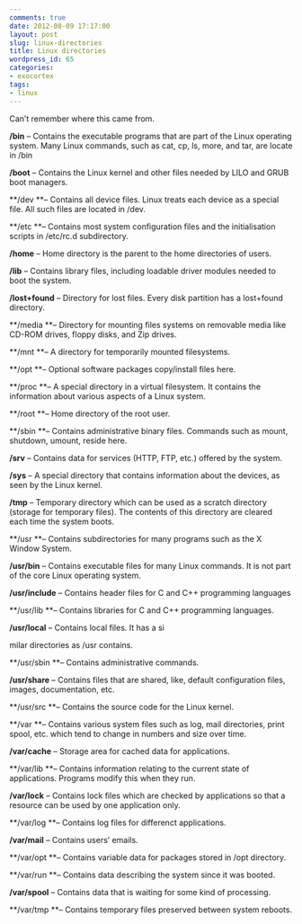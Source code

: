 ```yaml
---
comments: true
date: 2012-08-09 17:17:00
layout: post
slug: linux-directories
title: Linux directories
wordpress_id: 65
categories:
- exocortex
tags:
- linux
---
```


Can’t remember where this came from.

**/bin** – Contains the executable programs that are part of the Linux operating system. Many Linux commands, such as cat, cp, ls, more, and tar, are locate in /bin 

**/boot** – Contains the Linux kernel and other files needed by LILO and GRUB boot managers. 

**/dev **– Contains all device files. Linux treats each device as a special file. All such files are located in /dev. 

**/etc **– Contains most system configuration files and the initialisation scripts in /etc/rc.d subdirectory. 

**/home** – Home directory is the parent to the home directories of users. 

**/lib** – Contains library files, including loadable driver modules needed to boot the system. 

**/lost+found** – Directory for lost files. Every disk partition has a lost+found directory. 

**/media **– Directory for mounting files systems on removable media like CD-ROM drives, floppy disks, and Zip drives. 

**/mnt **– A directory for temporarily mounted filesystems. 

**/opt **– Optional software packages copy/install files here. 

**/proc **– A special directory in a virtual filesystem. It contains the information about various aspects of a Linux system. 

**/root **– Home directory of the root user. 

**/sbin **– Contains administrative binary files. Commands such as mount, shutdown, umount, reside here. 

**/srv** – Contains data for services (HTTP, FTP, etc.) offered by the system. 

**/sys** – A special directory that contains information about the devices, as seen by the Linux kernel. 

**/tmp** – Temporary directory which can be used as a scratch directory (storage for temporary files). The contents of this directory are cleared each time the system boots. 

**/usr **– Contains subdirectories for many programs such as the X Window System. 

**/usr/bin** – Contains executable files for many Linux commands. It is not part of the core Linux operating system. 

**/usr/include** – Contains header files for C and C++ programming languages 

**/usr/lib **– Contains libraries for C and C++ programming languages. 

**/usr/local** – Contains local files. It has a si 

milar directories as /usr contains. 

**/usr/sbin **– Contains administrative commands. 

**/usr/share** – Contains files that are shared, like, default configuration files, images, documentation, etc. 

**/usr/src **– Contains the source code for the Linux kernel. 

**/var **– Contains various system files such as log, mail directories, print spool, etc. which tend to change in numbers and size over time. 

**/var/cache** – Storage area for cached data for applications. 

**/var/lib **– Contains information relating to the current state of applications. Programs modify this when they run. 

**/var/lock** – Contains lock files which are checked by applications so that a resource can be used by one application only. 

**/var/log **– Contains log files for differenct applications. 

**/var/mail** – Contains users’ emails. 

**/var/opt **– Contains variable data for packages stored in /opt directory. 

**/var/run **– Contains data describing the system since it was booted. 

**/var/spool** – Contains data that is waiting for some kind of processing. 

**/var/tmp **– Contains temporary files preserved between system reboots.
